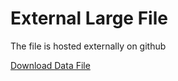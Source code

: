 # External Large File 

The file is hosted externally on github 

[Download Data File](https://drive.google.com/file/d/1PIETRGWNDa1dbgeWNPyY0KrWTIaRa-Nb/view?usp=drive_link)